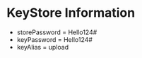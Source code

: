 # KeyStore Information

-   storePassword = Hello124#
-   keyPassword = Hello124#
-   keyAlias = upload
